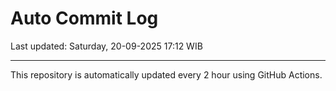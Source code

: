 # Auto Commit Log

Last updated: Saturday, 20-09-2025 17:12 WIB

---

This repository is automatically updated every 2 hour using GitHub Actions.
